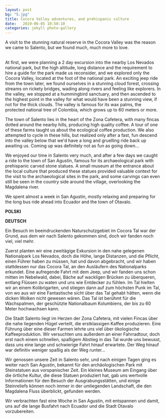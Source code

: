 ```yaml
---
layout: post
bg: "5.jpg"
title: Cocora Valley adventures, and prehispanic culture 
date:   2019-06-05 10:50:10 
categories: jekyll photo-gallery
---
```


A visit to the stunning natural reserve in the Cocora Valley was the reason we came to Salento, but we found much, much more to love.<br><br>

At first, we were planning a 2 day excursion into the nearby Los Nevados national park, but the high altitude, long distance and the requirement to hire a guide for the park made us reconsider, and we explored only the Cocora Valley, located at the foot of the national park. An exciting jeep ride from the town later, we found ourselves in a stunning cloud forest, crossing streams on rickety bridges, wading along rivers and feeling like explorers. In the valley, we stopped at a hummingbird sanctuary, and then ascended to the highest point in the valley for what would have been a stunning view, if not for the thick clouds. The valley is famous for its wax palms, the protected national tree of Colombia, which grows up to 60 meters or more.

The town of Salento lies in the heart of the Zona Cafetera, with many fincas dotted around the nearby hills, producing high quality coffee. A tour of one of these farms taught us about the ecological coffee production. We also attempted to cycle in these hills, but realized only after a fast, fun descend into the valley below that we'd have a long and gruelling ride back up awaiting us. Coming up was definitely not as fun as going down...

We enjoyed our time in Salento very much, and after a few days we caught a ride to the town of San Agustin, famous for its archaeological park with prehispanic carved stone statues. A small museum at the entrance about the local culture that produced these statues provided valuable context for the visit to the archaeological sites in the park, and some carvings can even still be seen in the country side around the village, overlooking the Magdalena river.

We spent almost a week in San Agustin, mostly relaxing and preparing for the long bus ride ahead into Ecuador and the town of Otavalo. 

<b>POLSKI</b>

<b>DEUTSCH</b>

Ein Besuch im beeindruckenden Naturschutzgebiet im Cocora Tal war der Grund, aus dem wir nach Salento gekommen sind, doch wir fanden noch viel, viel mehr.

Zuerst planten wir eine zweitägige Exkursion in den nahe gelegenen Nationalpark Los Nevados, doch die Höhe, lange Distanzen, und die Pflicht, einen Führer haben zu müssen, hat und davon abgebracht, und wir haben stattdessen nur das Cocora Tal, an den Ausläufern des Nationalparks erkundet. Eine aufregende Fahrt mit dem Jeep, und wir fanden uns schon mitten im Nebelwald, dabei, Bäche auf wackligen Brücken zu überqueren, entlang Flüssen zu waten und uns wie Entdecker zu fühlen. Im Tal hielten wir an einem Kolibrigarten, und stiegen dann auf zum höchsten Punk im Tal, von wo aus wir eine Fantastische sicht über das Tal gehabt hätten, wenn die dicken Wolken nicht gewesen wären. Das Tal ist berühmt für die Wachspalmen, der geschützte Nationalbaum Kolumbiens, der bis zu 60 Meter hochwachsen kann.

Die Stadt Salento liegt im Herzen der Zona Cafetera, mit vielen Fincas über die nahe liegenden Hügel verteilt, die erstklassigen Kaffee produzieren. Eine Führung über eine dieser Farmen lehrte uns viel über ökologische Kaffeeproduktion. Wir versuchten uns außerdem an einer Fahrradtour, doch erst nach einem schnellen, spaßigem Abstieg in das Tal wurde uns bewusst, dass uns eine lange und schwierige Fahrt hinauf erwartete. Der Weg hinauf war definitiv weniger spaßig als der Weg runter...

Wir genossen unsere Zeit in Salento sehr, und nach einigen Tagen ging es weiter nach San Agustin, bekannt für den archäologischen Park mit Steinstatuen aus vorspanischer Zeit. Ein kleines Museum am Eingang über die örtliche Kultur, die diese Statuen produziert hat, gab uns wertvolle Informationen für den Besuch der Ausgrabungsstätten, und einige Steinreliefs können noch immer in der umliegenden Landschaft, die den Magdalena Fluss überblickt, gefunden werden. 

Wir verbrachten fast eine Woche in San Agustin, mit entspannen und damit, uns auf die lange Busfahrt nach Ecuador und die Stadt Otavalo vorzubereiten.
